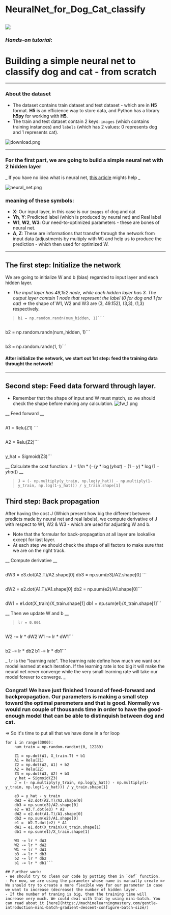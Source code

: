 # NeuralNet_for_Dog_Cat_classify

![](https://www.iese.edu/wp-content/uploads/2018/11/Innovation-IESE_20180606111202.jpg)
----
### _Hands-on tutorial_: 

# Building a simple neural net to classify dog and cat - from scratch
----

### About the dataset

* The dataset contains train dataset and test dataset - which are in __H5__ format. __H5__ is an efficience way to store data, and Python has a library __h5py__ for working with __H5__.
* The train and test dataset contain 2 keys: `images` (which contains training instances) and `labels` (which has 2 values: 0 represents dog and 1 represents cat).

![download.png](attachment:download.png)

----

### For the first part, we are going to build a simple neural net with 2 hidden layer
_ If you have no idea what is neural net, [this article](https://www.techradar.com/news/what-is-a-neural-network) mights help _

![neural_net.png](attachment:neural_net.png)

### meaning of these symbols:
* __X__: Our input layer, in this case is our `images` of dog and cat
* __Yh__, __Y__: Predicted label (which is produced by neural net) and Real label
* __W1__, __W2__, __W3__: Our need-to-optimized parameters - these are bones of neural net.
* __A__, __Z__: These are informations that transfer through the network from input data (adjustments by multiply with W) and help us to produce the prediction - which then used for optimized W.
____

## The first step: Initialize the network
We are going to initialize W and b (bias) regarded to input layer and each hidden layer.
* _The input layer has 49,152 node, while each hidden layer has 3. The output layer contain 1 node that represent the label (0 for dog and 1 for cat)_ => the shape of W1, W2 and W3 are (3, 49.152), (3,3), (1,3) respectively.

>```W1 = np.random.randn(num_hidden, X_train.shape[1])/np.sqrt(X_train.shape[1])
> b1 = np.random.randn(num_hidden, 1)```

> ```W2 = np.random.randn(num_hidden, num_hidden)/np.sqrt(num_hidden)
b2 = np.random.randn(num_hidden, 1)```

>```W3 = np.random.randn(1, num_hidden)/np.sqrt(num_hidden)
b3 = np.random.randn(1, 1)```

#### After initialize the network, we start out 1st step: feed the training data throught the network! 
----

## Second step: Feed data forward through layer.

* Remember that the shape of input and W must match, so we should check the shape before making any calculation.
![fw_1.png](attachment:fw_1.png)

__ Feed forward __

>```Z1 = np.dot(W1, X_train.T) + b1
A1 = Relu(Z1) ```

>```Z2 = np.dot(W2, A1) + b2
A2 = Relu(Z2)```

>``` Z3 = np.dot(W3, A2) + b3
y_hat = Sigmoid(Z3)```

__ Calculate the cost function: J = $1/m*(-(y*\log(yhat) -(1-y)*\log(1-yhat))$ __
>```J = (- np.multiply(y_train, np.log(y_hat)) - np.multiply(1-y_train, np.log(1-y_hat))) / y_train.shape[1] ```

## Third step: Back propagation
After having the cost J (Which present how big the different between predicts made by neural net and real labels), we compute derivative of J with respect to W1, W2 & W3 - which are used for adjusting W and b.
* Note that the formular for back-propagation at all layer are lookalike except for last layer.
* At each step we should check the shape of all factors to make sure that we are on the right track.

__ Compute derivative __

>```e3 = Yh - Y
dW3 = e3.dot(A2.T)/A2.shape[0]
db3 = np.sum(e3)/A2.shape[0] ```

>```e2 = W3.T.dot(e3) * A2
dW2 = e2.dot(A1.T)/A1.shape[0]
db2 = np.sum(e2)/A1.shape[0]```

>``` e1 =  W2.T.dot(e2) * A1
dW1 = e1.dot(X_train)/X_train.shape[1]
db1 = np.sum(e1)/X_train.shape[1]```

__ Then we update W and b __

>```lr = 0.001```

>```W3 -= lr * dW3
W2 -= lr * dW2
W1 -= lr * dW1```

>```b3 -= lr * db3
b2 -= lr * db2
b1 -= lr * db1```

_ `lr` is the "learning rate". The learning rate define how much we want our model learned at each iteration. If the learning rate is too big it will make the neural net never converge while the very small learning rate will take our model forever to converge. _

### Congrat! We have just finished 1 round of feed-forward and backpropagation. Our parameters is making a small step toward the optimal paremeters and that is good. Normally we would run couple of thousands time in order to have the good-enough model that can be able to distinquish between dog and cat.

=> So it's time to put all that we have done in a for loop

```lr = 0.01
for i in range(3000):
    num_train = np.random.randint(0, 12289)

    Z1 = np.dot(W1, X_train.T) + b1
    A1 = Relu(Z1)
    Z2 = np.dot(W2, A1) + b2
    A2 = Relu(Z2)
    Z3 = np.dot(W3, A2) + b3
    y_hat = Sigmoid(Z3)
    J = (- np.multiply(y_train, np.log(y_hat)) - np.multiply(1-y_train, np.log(1-y_hat))) / y_train.shape[1]

    e3 = y_hat - y_train
    dW3 = e3.dot(A2.T)/A2.shape[0]
    db3 = np.sum(e3)/A2.shape[0]
    e2 = W3.T.dot(e3) * A2
    dW2 = e2.dot(A1.T)/A1.shape[0]
    db2 = np.sum(e2)/A1.shape[0]
    e1 =  W2.T.dot(e2) * A1
    dW1 = e1.dot(X_train)/X_train.shape[1]
    db1 = np.sum(e1)/X_train.shape[1]

    W3 -= lr * dW3
    W2 -= lr * dW2
    W1 -= lr * dW1
    b3 -= lr * db3
    b2 -= lr * db2
    b1 -= lr * db1```

## Further work:
- We should try to clean our code by putting them in `def` function.
- For now, we are using the parameter whose name is manually create => We should try to create a more flexible way for our parameter in case we want to increase (decrease) the number of hidden layer.
- If the number of traning is big, then the training time will increase very much. We could deal with that by using mini-batch. You can read about it [here](https://machinelearningmastery.com/gentle-introduction-mini-batch-gradient-descent-configure-batch-size/)